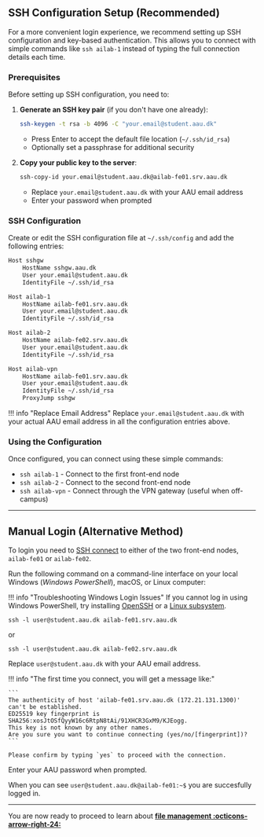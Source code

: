 ## SSH Configuration Setup (Recommended)

For a more convenient login experience, we recommend setting up SSH configuration and key-based authentication. This allows you to connect with simple commands like `ssh ailab-1` instead of typing the full connection details each time.

### Prerequisites

Before setting up SSH configuration, you need to:

1. **Generate an SSH key pair** (if you don't have one already):
   ```bash
   ssh-keygen -t rsa -b 4096 -C "your.email@student.aau.dk"
   ```
   - Press Enter to accept the default file location (`~/.ssh/id_rsa`)
   - Optionally set a passphrase for additional security

2. **Copy your public key to the server**:
   ```bash
   ssh-copy-id your.email@student.aau.dk@ailab-fe01.srv.aau.dk
   ```
   - Replace `your.email@student.aau.dk` with your AAU email address
   - Enter your password when prompted

### SSH Configuration

Create or edit the SSH configuration file at `~/.ssh/config` and add the following entries:

```bash
Host sshgw
    HostName sshgw.aau.dk
    User your.email@student.aau.dk
    IdentityFile ~/.ssh/id_rsa

Host ailab-1
    HostName ailab-fe01.srv.aau.dk
    User your.email@student.aau.dk
    IdentityFile ~/.ssh/id_rsa

Host ailab-2
    HostName ailab-fe02.srv.aau.dk
    User your.email@student.aau.dk
    IdentityFile ~/.ssh/id_rsa

Host ailab-vpn
    HostName ailab-fe01.srv.aau.dk
    User your.email@student.aau.dk
    IdentityFile ~/.ssh/id_rsa
    ProxyJump sshgw
```

!!! info "Replace Email Address"
    Replace `your.email@student.aau.dk` with your actual AAU email address in all the configuration entries above.

### Using the Configuration

Once configured, you can connect using these simple commands:

- `ssh ailab-1` - Connect to the first front-end node
- `ssh ailab-2` - Connect to the second front-end node  
- `ssh ailab-vpn` - Connect through the VPN gateway (useful when off-campus)

---

## Manual Login (Alternative Method)

To login you need to [SSH connect](https://www.cloudflare.com/learning/access-management/what-is-ssh/) to either of the two front-end nodes, `ailab-fe01` or `ailab-fe02`. 

Run the following command on a command-line interface on your local Windows (*Windows PowerShell*), macOS, or Linux computer:

!!! info "Troubleshooting Windows Login Issues"
    If you cannot log in using Windows PowerShell, try installing [OpenSSH](https://learn.microsoft.com/en-us/windows-server/administration/openssh/openssh_install_firstuse?tabs=gui) or a [Linux subsystem](https://learn.microsoft.com/en-us/windows/wsl/setup/environment).

```
ssh -l user@student.aau.dk ailab-fe01.srv.aau.dk
```
or
```
ssh -l user@student.aau.dk ailab-fe02.srv.aau.dk
```

Replace `user@student.aau.dk` with your AAU email address.

!!! info "The first time you connect, you will get a message like:"
    
    ```
    The authenticity of host 'ailab-fe01.srv.aau.dk (172.21.131.1300)' can't be established.
    ED25519 key fingerprint is SHA256:xosJtOSfQyyW16c6RtpN8tAi/91XHCR3GxM9/KJEogg.
    This key is not known by any other names.
    Are you sure you want to continue connecting (yes/no/[fingerprint])?
    ```

    Please confirm by typing `yes` to proceed with the connection.

Enter your AAU password when prompted. 

When you can see `user@student.aau.dk@ailab-fe01:~$` you are succesfully logged in.

<hr>

You are now ready to proceed to learn about [**file management :octicons-arrow-right-24:**](file-management.md)